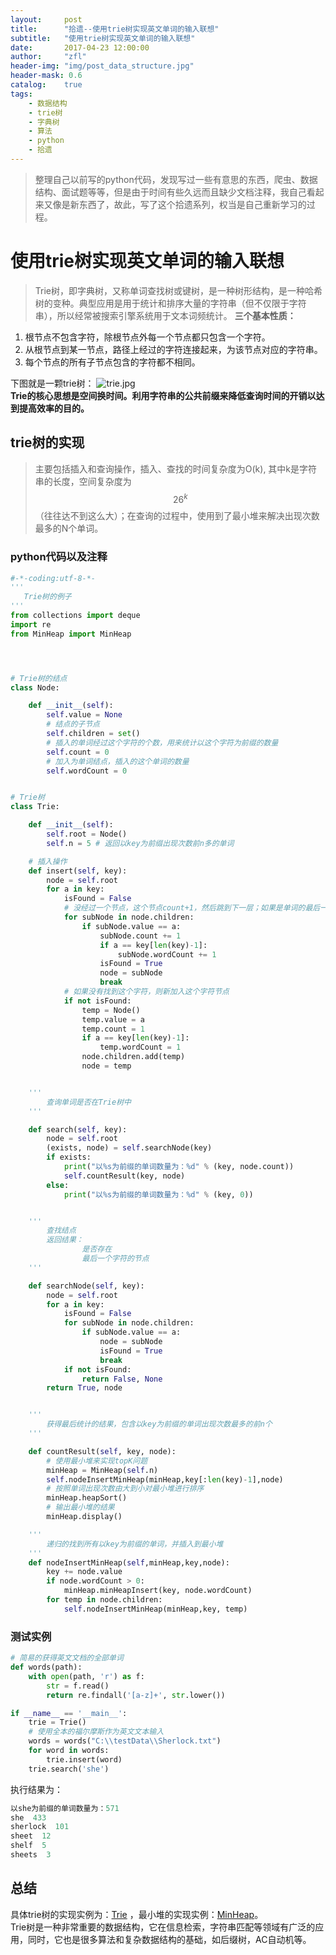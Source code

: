 ```yaml
---
layout:     post
title:      "拾遗--使用trie树实现英文单词的输入联想"
subtitle:   "使用trie树实现英文单词的输入联想"
date:       2017-04-23 12:00:00
author:     "zfl"
header-img: "img/post_data_structure.jpg"
header-mask: 0.6
catalog:    true
tags:
    - 数据结构
    - trie树
    - 字典树
    - 算法
    - python
    - 拾遗
---
```


>整理自己以前写的python代码，发现写过一些有意思的东西，爬虫、数据结构、面试题等等，但是由于时间有些久远而且缺少文档注释，我自己看起来又像是新东西了，故此，写了这个拾遗系列，权当是自己重新学习的过程。  

# 使用trie树实现英文单词的输入联想
>Trie树，即字典树，又称单词查找树或键树，是一种树形结构，是一种哈希树的变种。典型应用是用于统计和排序大量的字符串（但不仅限于字符串），所以经常被搜索引擎系统用于文本词频统计。
**三个基本性质：**
1. 根节点不包含字符，除根节点外每一个节点都只包含一个字符。
2. 从根节点到某一节点，路径上经过的字符连接起来，为该节点对应的字符串。
3. 每个节点的所有子节点包含的字符都不相同。  
  
下图就是一颗trie树：
![trie.jpg](http://upload-images.jianshu.io/upload_images/730879-eab4d2306d01f261.jpg?imageMogr2/auto-orient/strip%7CimageView2/2/w/1240)  
**Trie的核心思想是空间换时间。利用字符串的公共前缀来降低查询时间的开销以达到提高效率的目的。**  
## trie树的实现  
> 主要包括插入和查询操作，插入、查找的时间复杂度为O(k), 其中k是字符串的长度，空间复杂度为$$ 26^k $$（往往达不到这么大）；在查询的过程中，使用到了最小堆来解决出现次数最多的N个单词。
> 
  
### python代码以及注释
```python
#-*-coding:utf-8-*-
'''
   Trie树的例子
'''
from collections import deque
import re
from MinHeap import MinHeap




# Trie树的结点
class Node:

    def __init__(self):
        self.value = None
        # 结点的子节点
        self.children = set()
        # 插入的单词经过这个字符的个数，用来统计以这个字符为前缀的数量
        self.count = 0
        # 加入为单词结点，插入的这个单词的数量
        self.wordCount = 0


# Trie树
class Trie:

    def __init__(self):
        self.root = Node()
        self.n = 5 # 返回以key为前缀出现次数前n多的单词

    # 插入操作
    def insert(self, key):
        node = self.root
        for a in key:
            isFound = False
            # 没经过一个节点，这个节点count+1，然后跳到下一层；如果是单词的最后一个节点，则wordCount+1，跳出循环
            for subNode in node.children:
                if subNode.value == a:
                    subNode.count += 1
                    if a == key[len(key)-1]:
                        subNode.wordCount += 1
                    isFound = True
                    node = subNode
                    break
            # 如果没有找到这个字符，则新加入这个字符节点
            if not isFound:
                temp = Node()
                temp.value = a
                temp.count = 1
                if a == key[len(key)-1]:
                    temp.wordCount = 1
                node.children.add(temp)
                node = temp


    '''
        查询单词是否在Trie树中
    '''

    def search(self, key):
        node = self.root
        (exists, node) = self.searchNode(key)
        if exists:
            print("以%s为前缀的单词数量为：%d" % (key, node.count))
            self.countResult(key, node)
        else:
            print("以%s为前缀的单词数量为：%d" % (key, 0))


    '''
        查找结点
        返回结果：
                是否存在
                最后一个字符的节点
    '''

    def searchNode(self, key):
        node = self.root
        for a in key:
            isFound = False
            for subNode in node.children:
                if subNode.value == a:
                    node = subNode
                    isFound = True
                    break
            if not isFound:
                return False, None
        return True, node


    '''
        获得最后统计的结果，包含以key为前缀的单词出现次数最多的前n个
    '''

    def countResult(self, key, node):
        # 使用最小堆来实现topK问题
        minHeap = MinHeap(self.n)
        self.nodeInsertMinHeap(minHeap,key[:len(key)-1],node)
        # 按照单词出现次数由大到小对最小堆进行排序
        minHeap.heapSort()
        # 输出最小堆的结果
        minHeap.display()

    '''
        递归的找到所有以key为前缀的单词，并插入到最小堆
    '''
    def nodeInsertMinHeap(self,minHeap,key,node):
        key += node.value
        if node.wordCount > 0:
            minHeap.minHeapInsert(key, node.wordCount)
        for temp in node.children:
            self.nodeInsertMinHeap(minHeap,key, temp)
```  

### 测试实例
```python
# 简易的获得英文文档的全部单词
def words(path):
    with open(path, 'r') as f:
        str = f.read()
        return re.findall('[a-z]+', str.lower())

if __name__ == '__main__':
    trie = Trie()
    # 使用全本的福尔摩斯作为英文文本输入
    words = words("C:\\testData\\Sherlock.txt")
    for word in words:
        trie.insert(word)
    trie.search('she')

```
执行结果为：
```python
以she为前缀的单词数量为：571
she  433
sherlock  101
sheet  12
shelf  5
sheets  3
```


## 总结
具体trie树的实现实例为：[Trie](https://github.com/henuzfl/funcCode/blob/master/Trie.py) ，最小堆的实现实例：[MinHeap](https://github.com/henuzfl/funcCode/blob/master/MinHeap.py)。  
Trie树是一种非常重要的数据结构，它在信息检索，字符串匹配等领域有广泛的应用，同时，它也是很多算法和复杂数据结构的基础，如后缀树，AC自动机等。